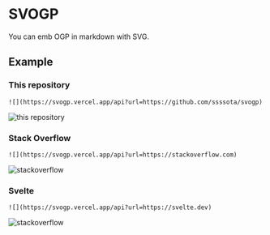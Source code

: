 # SVOGP

You can emb OGP in markdown with SVG.

## Example

### This repository

```
![](https://svogp.vercel.app/api?url=https://github.com/ssssota/svogp)
```

![this repository](https://svogp.vercel.app/api?url=https://github.com/ssssota/svogp)

### Stack Overflow

```
![](https://svogp.vercel.app/api?url=https://stackoverflow.com)
```

![stackoverflow](https://svogp.vercel.app/api?url=https://stackoverflow.com)

### Svelte

```
![](https://svogp.vercel.app/api?url=https://svelte.dev)
```

![stackoverflow](https://svogp.vercel.app/api?url=https://svelte.dev)
